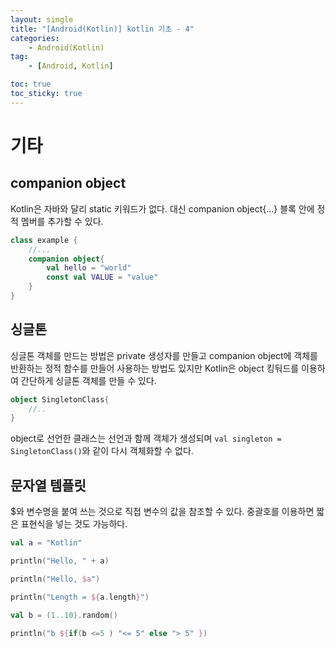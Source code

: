 ```yaml
---
layout: single
title: "[Android(Kotlin)] kotlin 기초 - 4"
categories: 
    - Android(Kotlin)
tag:
    - [Android, Kotlin]

toc: true
toc_sticky: true
---
```


# 기타

## companion object
Kotlin은 자바와 달리 static 키워드가 없다. 대신 companion object{...} 블록 안에 정적 멤버를 추가할 수 있다.

```kotlin
class example {
    //...
    companion object{
        val hello = "world"
        const val VALUE = "value"
    }
}
```

## 싱글톤
싱글톤 객체를 만드는 방법은 private 생성자를 만들고 companion object에 객체를 반환하는 정적 함수를 만들어 사용하는 방법도 있지만 Kotlin은 object 킹둬드를 이용하여 간단하게 싱글톤 객체를 만들 수 있다.

```kotlin
object SingletonClass{
    //..
}
```
object로 선언한 클래스는 선언과 함께 객체가 생성되며 ```val singleton = SingletonClass()```와 같이 다시 객체화할 수 없다.


## 문자열 템플릿

$와 변수명을 붙여 쓰는 것으로 직접 변수의 값을 참조할 수 있다. 중괄호를 이용하면 짧은 표현식을 넣는 것도 가능하다.

```kotlin
val a = "Kotlin"

println("Hello, " + a)

println("Hello, $a")

println("Length = ${a.length}")

val b = (1..10).random()

println("b ${if(b <=5 ) "<= 5" else "> 5" })
```

